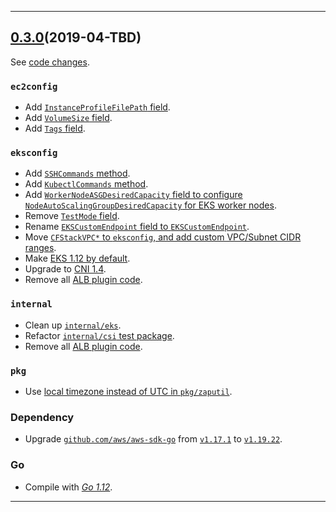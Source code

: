 

<hr>


## [0.3.0](https://github.com/aws/aws-k8s-tester/releases/tag/0.3.0)(2019-04-TBD)

See [code changes](https://github.com/aws/aws-k8s-tester/compare/0.2.9...0.3.0).

### `ec2config`

- Add [`InstanceProfileFilePath` field](https://github.com/aws/aws-k8s-tester/commit/78ef8e10a6a4a09456a4895f0b30a3b8f5ca8d2b).
- Add [`VolumeSize` field](https://github.com/aws/aws-k8s-tester/commit/c2d4e39af832e9369c801cfcd5fd97dbf1e41d43).
- Add [`Tags` field](https://github.com/aws/aws-k8s-tester/commit/c8b6f67a7bb712b89a4d08c4afcd00c240ba4051).

### `eksconfig`

- Add [`SSHCommands` method](https://github.com/aws/aws-k8s-tester/commit/f2ba0a997054282045deb042c38fbb3d63212eb9).
- Add [`KubectlCommands` method](https://github.com/aws/aws-k8s-tester/commit/00eda4d5a5edba78e08d607d2891aea632ac0e46).
- Add [`WorkerNodeASGDesiredCapacity` field to configure `NodeAutoScalingGroupDesiredCapacity` for EKS worker nodes](https://github.com/aws/aws-k8s-tester/commit/dd2764bf29b242b4313ee1b4a16b3c592b84c6bb).
- Remove [`TestMode` field](https://github.com/aws/aws-k8s-tester/commit/c55ffe8c79f866774e1f684007b9d610769cea6d).
- Rename [`EKSCustomEndpoint` field to `EKSCustomEndpoint`](https://github.com/aws/aws-k8s-tester/commit/a3a700700b8708be6f34a1896b3b8793e602db6d).
- Move [`CFStackVPC*` to `eksconfig`, and add custom VPC/Subnet CIDR ranges](https://github.com/aws/aws-k8s-tester/commit/6df3c2497127da9bf06794c5519e4e4b245764af).
- Make [EKS 1.12 by default](https://github.com/aws/aws-k8s-tester/commit/bd4f3a2bfac3d635933ee614a0423efdb5b504f3).
- Upgrade to [CNI 1.4](https://github.com/aws/aws-k8s-tester/commit/3379f1063d1a00b60687e5be33a1b77753fb58d7).
- Remove all [ALB plugin code](https://github.com/aws/aws-k8s-tester/commit/229c321b8a9a044a1726d4c23e7383036e36b753).

### `internal`

- Clean up [`internal/eks`](https://github.com/aws/aws-k8s-tester/commit/a3c5696236d507160c575f134ac3958462996b9b).
- Refactor [`internal/csi` test package](https://github.com/aws/aws-k8s-tester/commit/ac63cc9b3a5ae806b8b5bd8b8d37d4a1c6208cb6).
- Remove all [ALB plugin code](https://github.com/aws/aws-k8s-tester/commit/229c321b8a9a044a1726d4c23e7383036e36b753).

### `pkg`

- Use [local timezone instead of UTC in `pkg/zaputil`](https://github.com/aws/aws-k8s-tester/commit/2905a5d2fdc03df9d065f876c57394d4d292b561).

### Dependency

- Upgrade [`github.com/aws/aws-sdk-go`](https://github.com/aws/aws-sdk-go/releases) from [`v1.17.1`](https://github.com/aws/aws-sdk-go/releases/tag/v1.17.1) to [`v1.19.22`](https://github.com/aws/aws-sdk-go/releases/tag/v1.19.22).

### Go

- Compile with [*Go 1.12*](https://golang.org/doc/devel/release.html#go1.12).


<hr>


